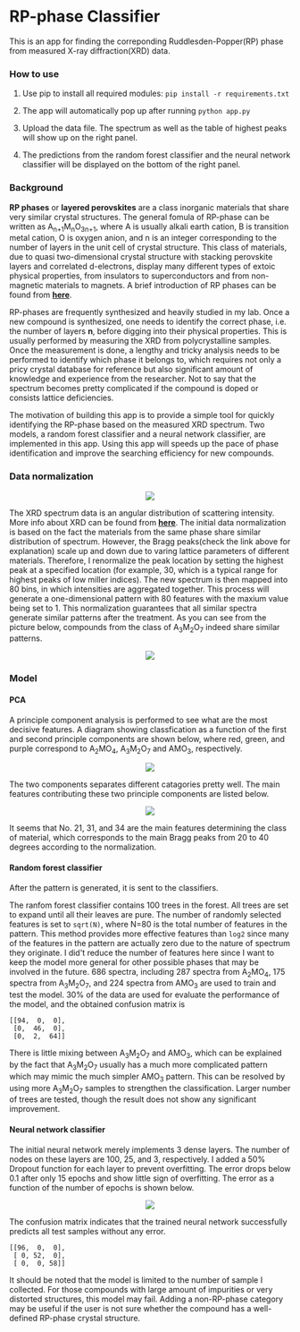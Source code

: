 # RP-phase Classifier

This is an app for finding the correponding Ruddlesden-Popper(RP) phase from measured X-ray diffraction(XRD) data.

### How to use

1. Use pip to install all required modules: `pip install -r requirements.txt`

2. The app will automatically pop up after running `python app.py`

3. Upload the data file. The spectrum as well as the table of highest peaks will show up on the right panel.

4. The predictions from the random forest classifier and the neural network classifier will be displayed on the bottom of the right panel.

### Background

**RP phases** or **layered perovskites** are a class inorganic materials that share very similar crystal structures. The general fomula of RP-phase can be written as A<sub>n+1</sub>M<sub>n</sub>O<sub>3n+1</sub>, where A is usually alkali earth cation, B is transition metal cation, O is oxygen anion, and n is an integer corresponding to the number of layers in the unit cell of crystal structure. This class of materials, due to quasi two-dimensional crystal structure with stacking perovskite layers and correlated d-electrons, display many different types of extoic physical properties, from insulators to superconductors and from non-magnetic materials to magnets. A brief introduction of RP phases can be found from **[here](https://en.wikipedia.org/wiki/Ruddlesden-Popper_phase)**.

RP-phases are frequently synthesized and heavily studied in my lab. Once a new compound is synthesized, one needs to identify the correct phase, i.e. the number of layers **n**, before digging into their physical properties. This is usually performed by measuring the XRD from polycrystalline samples. Once the measurement is done, a lengthy and tricky analysis needs to be performed to identify which phase it belongs to, which requires not only a pricy crystal database for reference but also significant amount of knowledge and experience from the researcher. Not to say that the spectrum becomes pretty complicated if the compound is doped or consists lattice deficiencies. 

The motivation of building this app is to provide a simple tool for quickly identifying the RP-phase based on the measured XRD spectrum. Two models, a random forest classifier and a neural network classifier, are implemented in this app. Using this app will speeds up the pace of phase identification and improve the searching efficiency for new compounds.


### Data normalization

<p align="center">
  <img src="assets/work_flow.png">
</p>

The XRD spectrum data is an angular distribution of scattering intensity. More info about XRD can be found from **[here](https://neutrons.ornl.gov/sites/default/files/NX_Miller_2017.pdf)**. The initial data normalization is based on the fact the materials from the same phase share similar distribution of spectrum. However, the Bragg peaks(check the link above for explanation) scale up and down due to varing lattice parameters of different materials. Therefore, I renormalize the peak location by setting the highest peak at a specified location (for example, 30, which is a typical range for highest peaks of low miller indices). The new spectrum is then mapped into 80 bins, in which intensities are aggregated together. This process will generate a one-dimensional pattern with 80 features with the maxium value being set to 1. This normalization guarantees that all similar spectra generate similar patterns after the treatment. As you can see from the picture below, compounds from the class of A<sub>3</sub>M<sub>2</sub>O<sub>7</sub> indeed share similar patterns.

<p align="center">
  <img src="assets/pattern_comparison.png">
</p>

### Model

#### PCA

A principle component analysis is performed to see what are the most decisive features. A  diagram showing classfication as a function of the first and second principle components are shown below, where red, green, and purple correspond to A<sub>2</sub>MO<sub>4</sub>, A<sub>3</sub>M<sub>2</sub>O<sub>7</sub> and AMO<sub>3</sub>, respectively.

<p align="center">
  <img src="assets/PCA.png">
</p>

The two components separates different catagories pretty well. The main features contributing these two principle components are listed below.

<p align="center">
  <img src="assets/PC_features.png">
</p>

It seems that No. 21, 31, and 34 are the main features determining the class of material, which corresponds to the main Bragg peaks from 20 to 40 degrees according to the normalization.

#### Random forest classifier

After the pattern is generated, it is sent to the classifiers. 

The ranfom forest classifier contains 100 trees in the forest. All trees are set to expand until all their leaves are pure. The number of randomly selected features is set to `sqrt(N)`, where N=80 is the total number of features in the pattern. This method provides more effective features than `log2` since many of the features in the pattern are actually zero due to the nature of spectrum they originate. I did't reduce the number of features here since I want to keep the model more general for other possible phases that may be involved in the future. 686 spectra, including 287 spectra from A<sub>2</sub>MO<sub>4</sub>, 175 spectra from A<sub>3</sub>M<sub>2</sub>O<sub>7</sub>, and 224 spectra from AMO<sub>3</sub> are used to train and test the model. 30% of the data are used for evaluate the performance of the model, and the obtained confusion matrix is

```
[[94,  0,  0],
 [0,  46,  0],
 [0,  2,  64]]
```

There is little mixing between A<sub>3</sub>M<sub>2</sub>O<sub>7</sub> and AMO<sub>3</sub>, which can be explained by the fact that A<sub>3</sub>M<sub>2</sub>O<sub>7</sub> usually has a much more complicated pattern which may mimic the much simpler AMO<sub>3</sub> pattern. This can be resolved by using more A<sub>3</sub>M<sub>2</sub>O<sub>7</sub> samples to strengthen the classification. Larger number of trees are tested, though the result does not show any significant improvement. 

#### Neural network classifier

The initial neural network merely implements 3 dense layers. The number of nodes on these layers are 100, 25, and 3, respectively. I added a 50% Dropout function for each layer to prevent overfitting. The error drops below 0.1 after only 15 epochs and show little sign of overfitting. The error as a function of the number of epochs is shown below.

<p align="center">
  <img src="assets/nn_model_cost_w_callbacks.png">
</p>

The confusion matrix indicates that the trained neural network successfully predicts all test samples without any error. 

```
[[96,  0,  0],
 [ 0, 52,  0],
 [ 0,  0, 58]]
```

It should be noted that the model is limited to the number of sample I collected. For those compounds with large amount of impurities or very distorted structures, this model may fail. Adding a non-RP-phase category may be useful if the user is not sure whether the compound has a well-defined RP-phase crystal structure.